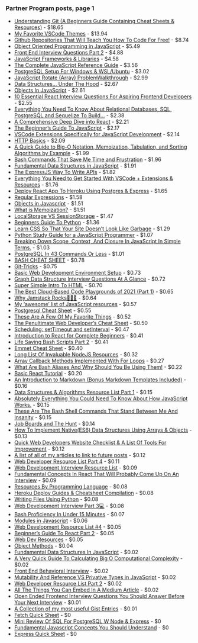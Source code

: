 ### Partner Program posts, page 1

- [Understanding Git (A Beginners Guide Containing Cheat Sheets & Resources)](https://medium.com/p/understanding-git-a-beginners-guide-containing-cheat-sheets-resources-b50c9c01a107) - $18.65
- [My Favorite VSCode Themes](https://medium.com/p/my-favorite-vscode-themes-9bab65af3f0f) - $13.94
- [Github Repositories That Will Teach You How To Code For Free!](https://medium.com/p/github-repositories-that-will-teach-you-how-to-code-for-free-ad0ecf59d89e) - $8.74
- [Object Oriented Programming in JavaScript](https://medium.com/p/object-oriented-programming-in-javascript-d45007d06333) - $5.49
- [Front End Interview Questions Part 2](https://medium.com/p/front-end-interview-questions-part-2-86ddc0e91443) - $4.88
- [JavaScript Frameworks & Libraries](https://medium.com/p/javascript-frameworks-libraries-35931e187a35) - $4.58
- [The Complete JavaScript Reference Guide](https://medium.com/p/complete-javascript-reference-guide-64306cd6b0db) - $3.56
- [PostgreSQL Setup For Windows & WSL/Ubuntu](https://medium.com/p/postgresql-setup-for-windows-wsl-ubuntu-801672ab7089) - $3.02
- [JavaScript Rotate (Array) ProblemWalkthrough](https://medium.com/p/javascript-rotate-array-problemwalkthrough-31deb19ebba1) - $2.99
- [Data Structures… Under The Hood](https://medium.com/p/data-structures-under-the-hood-660256c2e4e3) - $2.67
- [Objects In JavaScript](https://medium.com/p/objects-in-javascript-b212486dade6) - $2.61
- [10 Essential React Interview Questions For Aspiring Frontend Developers](https://medium.com/p/react-md-cbaafb31765d) - $2.55
- [Everything You Need To Know About Relational Databases, SQL, PostgreSQL and Sequelize To Build…](https://medium.com/p/everything-you-need-to-know-about-relational-databases-sql-postgresql-and-sequelize-to-build-8acb68284a98) - $2.38
- [A Comprehensive Deep Dive into React](https://medium.com/p/react-in-depth-1965dcde8d4f) - $2.21
- [The Beginner’s Guide To JavaScript](https://medium.com/p/absolute-beginners-guide-to-javascript-part-1-e222d166b6e1) - $2.17
- [VSCode Extensions Specifically for JavaScript Development](https://medium.com/p/vscode-extensions-specifically-for-javascript-development-ea91305cbd4a) - $2.14
- [HTTP Basics](https://medium.com/p/http-basics-8f02a96a834a) - $2.09
- [A Quick Guide to Big-O Notation, Memoization, Tabulation, and Sorting Algorithms by Example](https://medium.com/p/a-quick-guide-to-big-o-notation-memoization-tabulation-and-sorting-algorithms-by-example-803ff193c522) - $1.99
- [Bash Commands That Save Me Time and Frustration](https://medium.com/p/bash-commands-that-save-time-920fb6ab9d0a) - $1.96
- [Fundamental Data Structures in JavaScript](https://medium.com/p/lists-stacks-and-queues-in-javascript-88466fae0fbb) - $1.91
- [The ExpressJS Way To Write APIs](https://medium.com/p/prerequisites-to-writing-express-apis-75e3267b284a) - $1.82
- [Everything You Need to Get Started With VSCode + Extensions & Resources](https://medium.com/p/everything-you-need-to-get-started-with-vscode-extensions-resources-b9f4c8d91931) - $1.76
- [Deploy React App To Heroku Using Postgres & Express](https://medium.com/p/deploy-react-app-to-heroku-using-postgres-express-70b7ea807986) - $1.65
- [Regular Expressions](https://medium.com/p/regular-expressions-4d8fb3eb146b) - $1.58
- [Objects in Javascript](https://medium.com/p/objects-in-javascript-cc578a781e1d) - $1.51
- [What is Memoization?](https://medium.com/p/memoization-86685d811182) - $1.51
- [LocalStorage VS SessionStorage](https://medium.com/p/css-animations-d196a20099a5) - $1.47
- [Beginners Guide To Python](https://medium.com/p/beginners-guide-to-python-e5a59b5bb64d) - $1.36
- [Learn CSS So That Your Site Doesn’t Look Like Garbage](https://medium.com/p/learn-css-so-that-your-site-doesnt-look-like-garbage-938871b4521a) - $1.29
- [Python Study Guide for a JavaScript Programmer](https://medium.com/p/python-study-guide-for-a-native-javascript-developer-5cfdf3d2bdfb) - $1.07
- [Breaking Down Scope, Context, And Closure In JavaScript In Simple Terms.](https://medium.com/p/scope-closures-context-in-javascript-f126f1523104) - $1.03
- [PostgreSQL In 43 Commands Or Less](https://medium.com/p/postgresql-in-43-commands-or-less-19fba3e37110) - $1.01
- [BASH CHEAT SHEET](https://medium.com/p/bash-d3077114aea7) - $0.78
- [Git-Tricks](https://medium.com/p/git-tricks-57e8d0292285) - $0.75
- [Basic Web Development Environment Setup](https://medium.com/p/basic-web-development-environment-setup-9f36c3f15afe) - $0.73
- [Graph Data Structure Interview Questions At A Glance](https://medium.com/p/verbal-technical-interview-questions-about-graph-data-structures-fc6b1afbd8be) - $0.72
- [Super Simple Intro To HTML](https://medium.com/p/super-simple-intro-to-html-651d695f9bc) - $0.70
- [The Best Cloud-Based Code Playgrounds of 2021 (Part 1)](https://medium.com/p/the-best-cloud-based-code-playgrounds-of-2021-part-1-cdae9448db24) - $0.65
- [Why Jamstack Rocks🤘😎🤙](https://medium.com/p/why-jamstack-rocks-666114722f35) - $0.64
- [My ‘awesome’ list of JavaScript resources](https://medium.com/p/my-take-on-awesome-javascript-243255451e74) - $0.57
- [Postgresql Cheat Sheet](https://medium.com/p/postgresql-cheat-sheet-718b813d3e31) - $0.55
- [These Are A Few Of My Favorite Things](https://medium.com/p/these-are-a-few-of-my-favorite-things-82e8b6e61879) - $0.52
- [The Penultimate Web Developer’s Cheat Sheet](https://medium.com/p/the-penultimate-web-developers-cheat-sheet-a02a423139a4) - $0.50
- [Scheduling: setTimeout and setInterval](https://medium.com/p/scheduling-settimeout-and-setinterval-fcb2f40d16f7) - $0.47
- [Introduction to React for Complete Beginners](https://medium.com/p/introduction-to-react-for-complete-beginners-8021738aa1ad) - $0.41
- [Life Saving Bash Scripts Part 2](https://medium.com/p/life-saving-bash-scripts-part-2-b40c8ee22682) - $0.41
- [Emmet Cheat Sheet](https://medium.com/p/emmet-cheat-sheet-24758e628d37) - $0.40
- [Long List Of Invaluable NodeJS Resources](https://medium.com/p/long-list-of-invaluable-nodejs-resources-6a793ae1ce6) - $0.32
- [Array Callback Methods Implemented With For Loops](https://medium.com/p/array-callback-methods-implemented-with-for-loops-d08875df6777) - $0.27
- [What Are Bash Aliases And Why Should You Be Using Them!](https://medium.com/p/what-are-bash-aliases-and-why-should-you-be-using-them-30a6cfafdfeb) - $0.22
- [Basic React Tutorial](https://medium.com/p/react-tutorial-from-basics-647ba595e607) - $0.20
- [An Introduction to Markdown (Bonus Markdown Templates Included)](https://medium.com/p/an-introduction-to-markdown-bonus-markdown-templates-included-3497ce56de3) - $0.16
- [Data Structures & Algorithms Resource List Part 1](https://medium.com/p/data-structures-algorithms-resource-list-part-1-8bad647a8ad8) - $0.15
- [Absolutely Everything You Could Need To Know About How JavaScript Works.](https://medium.com/p/absolutely-everything-you-could-need-to-know-about-how-javascript-works-633549469528) - $0.15
- [These Are The Bash Shell Commands That Stand Between Me And Insanity](https://medium.com/p/these-are-the-bash-shell-commands-that-stand-between-me-and-insanity-984865ba5d1b) - $0.15
- [Job Boards and The Hunt](https://medium.com/p/job-boards-and-the-hunt-8cbfefefbb33) - $0.14
- [How To Implement Native(ES6) Data Structures Using Arrays & Objects](https://medium.com/p/how-to-implement-native-es6-data-structures-using-arrays-objects-ce953b9f6a07) - $0.13
- [Quick Web Developers Website Checklist & A List Of Tools For Improvement](https://medium.com/p/quick-web-developers-website-checklist-a-list-of-tools-for-improvement-9a52e11c8ee1) - $0.12
- [A list of all of my articles to link to future posts](https://medium.com/p/a-list-of-all-of-my-articles-to-link-to-future-posts-1f6f88ebdf5b) - $0.12
- [Web Developer Resource List Part 4](https://medium.com/p/web-developer-resource-list-part-4-fd686892b9eb) - $0.11
- [Web Development Interview Resource List](https://medium.com/p/web-development-interview-resource-list-88fce9876261) - $0.09
- [Fundamental Concepts In React That Will Probably Come Up On An Interview](https://medium.com/p/fundamental-concepts-in-react-that-will-probably-come-up-on-an-interview-5495b6421287) - $0.09
- [Resources By Programming Language](https://medium.com/p/resources-by-programming-language-399d9f9ef520) - $0.08
- [Heroku Deploy Guides & Cheatsheet Compilation](https://medium.com/p/heroku-deploy-guides-cheatsheet-compilation-b2897b69ce02) - $0.08
- [Writing Files Using Python](https://medium.com/p/writing-files-using-python-d46b4851366f) - $0.08
- [Web Development Interview Part 3💻](https://medium.com/p/web-development-interview-part-3-826ae81a9107) - $0.08
- [Bash Proficiency In Under 15 Minutes](https://medium.com/p/bash-proficiency-in-under-15-minutes-3ec9d4e2e65) - $0.07
- [Modules in Javascript](https://medium.com/p/modules-in-javascript-a55333e35978) - $0.06
- [Web Development Resource List \#4](https://medium.com/p/take-a-look-at-the-big-picture-b69e0999a380) - $0.05
- [Beginner’s Guide To React Part 2](https://medium.com/p/introductory-react-part-2-cda01615a186) - $0.05
- [Web Dev Resources](https://medium.com/p/web-dev-resources-ec1975773d7d) - $0.05
- [Object Methods](https://medium.com/p/object-methods-4066ed24b214) - $0.04
- [Fundamental Data Structures In JavaScript](https://medium.com/p/fundamental-data-structures-in-javascript-8f9f709c15b4) - $0.02
- [A Very Quick Guide To Calculating Big O Computational Complexity](https://medium.com/p/a-very-quick-guide-to-calculating-big-o-computational-complexity-eb1557e85fa3) - $0.02
- [Front End Behavioral Interview](https://medium.com/p/front-end-behavioral-interview-bf5c079f7461) - $0.02
- [Mutability And Reference VS Privative Types in JavaScript](https://medium.com/p/mutability-and-reference-vs-privative-types-in-javascript-5294422db4b0) - $0.02
- [Web Developer Resource List Part 2](https://medium.com/p/web-developer-resource-list-part-2-9c5cb56ab263) - $0.02
- [All The Things You Can Embed In A Medium Article](https://medium.com/p/all-the-things-you-can-embed-in-a-medium-article-b03a85c65d86) - $0.02
- [Open Ended Frontend Interview Questions You Should Answer Before Your Next Interview](https://medium.com/p/open-ended-frontend-interview-questions-you-should-answer-before-your-next-interview-7c9722712521) - $0.01
- [A Collection of my most useful Gist Entries](https://medium.com/p/a-collection-of-my-most-useful-gist-entries-f4314f3ba3ab) - $0.01
- [Fetch Quick Sheet](https://medium.com/p/fetch-quick-sheet-8872650742b4) - $0
- [Mini Review Of SQL For PostgreSQL W Node & Express](https://medium.com/p/mini-review-of-sql-for-postgresql-w-node-express-f34676f3802b) - $0
- [Fundamental Javascript Concepts You Should Understand](https://medium.com/p/fundamental-javascript-concepts-you-should-understand-81c4d839b827) - $0
- [Express Quick Sheet](https://medium.com/p/express-quick-sheet-8f93762c59ca) - $0

